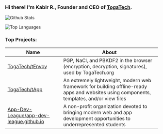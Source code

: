 ### Hi there! I'm Kabir R., Founder and CEO of [TogaTech](https://togatech.org/).
![Github Stats](https://github-readme-stats.vercel.app/api?username=CMEONE&theme=algolia)

![Top Languages](https://github-readme-stats.vercel.app/api/top-langs/?username=CMEONE&theme=algolia)

### Top Projects:
|Name|About|
|-|-|
|[TogaTech/tEnvoy](https://github.com/TogaTech/tEnvoy)|PGP, NaCl, and PBKDF2 in the browser (encryption, decryption, signatures), used by TogaTech.org|
|[TogaTech/tApp](https://github.com/TogaTech/tApp)|An extremely lightweight, modern web framework for building offline-ready apps and websites using components, templates, and/or view files|
|[App-Dev-League/app-dev-league.github.io](https://github.com/App-Dev-League/app-dev-league.github.io)|A non-profit organization devoted to bringing modern web and app development opportunities to underrepresented students|
